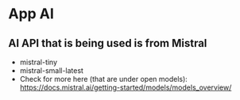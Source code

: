 # App AI
## AI API that is being used is from Mistral
- mistral-tiny
- mistral-small-latest
- Check for more here (that are under open models): https://docs.mistral.ai/getting-started/models/models_overview/